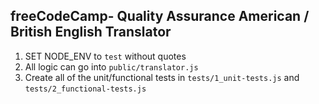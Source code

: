 **freeCodeCamp**- Quality Assurance American / British English Translator
------

1) SET NODE_ENV to `test` without quotes
2) All logic can go into `public/translator.js`
3) Create all of the unit/functional tests in `tests/1_unit-tests.js` and `tests/2_functional-tests.js`
